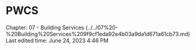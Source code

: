 # PWCS

Chapter: 07 - Building Services (../../07%20-%20Building%20Services%209f9cf1eda92e4b03a9da1d671a61cb73.md)
Last edited time: June 24, 2023 4:46 PM
